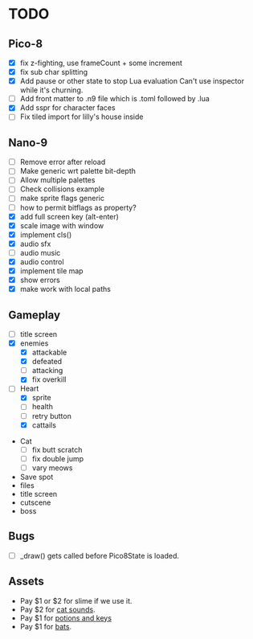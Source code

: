 # TODO
## Pico-8
- [x] fix z-fighting, use frameCount + some increment
- [x] fix sub char splitting
- [x] Add pause or other state to stop Lua evaluation
      Can't use inspector while it's churning.
- [ ] Add front matter to .n9 file which is .toml followed by .lua
- [x] Add sspr for character faces
- [ ] Fix tiled import for lilly's house inside
## Nano-9
- [ ] Remove error after reload
- [ ] Make generic wrt palette bit-depth
- [ ] Allow multiple palettes
- [ ] Check collisions example
- [ ] make sprite flags generic
- [ ] how to permit bitflags as property?
- [x] add full screen key (alt-enter)
- [x] scale image with window
- [x] implement cls()
- [x] audio sfx
- [ ] audio music
- [x] audio control
- [x] implement tile map
- [x] show errors
- [x] make work with local paths

## Gameplay
- [ ] title screen
- [x] enemies
  - [x] attackable
  - [x] defeated
  - [ ] attacking
  - [x] fix overkill
- [ ] Heart
  - [x] sprite
  - [ ] health
  - [ ] retry button
  - [x] cattails
- Cat
  - [ ] fix butt scratch
  - [ ] fix double jump
  - [ ] vary meows
- Save spot
- files
- title screen
- cutscene
- boss

## Bugs
- [ ] _draw() gets called before Pico8State is loaded.

## Assets
- Pay $1 or $2 for slime if we use it.
- Pay $2 for [cat sounds](https://eddie-yu.itch.io/mimi-the-cat-sfx).
- Pay $1 for [potions and keys](https://dantepixels.itch.io/key-items-16x16)
- Pay $1 for [bats](https://elthen.itch.io/bat-sprite-pack).
